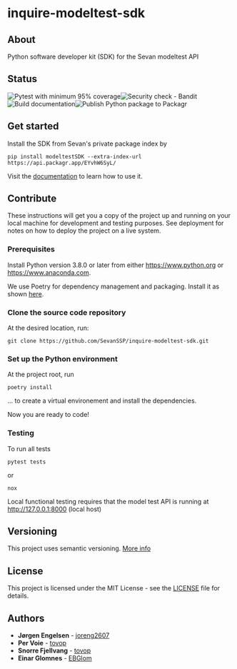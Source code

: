 # inquire-modeltest-sdk

## About
Python software developer kit (SDK) for the Sevan modeltest API

## Status
![Pytest with minimum 95% coverage](https://github.com/SevanSSP/inquire-modeltest-sdk/actions/workflows/test.yml/badge.svg?branch=master)![Security check - Bandit](https://github.com/SevanSSP/inquire-modeltest-sdk/workflows/Security%20check%20-%20Bandit/badge.svg?branch=master)![Build documentation](https://github.com/SevanSSP/inquire-modeltest-sdk/workflows/Build%20documentation/badge.svg?branch=master)![Publish Python package to Packagr](https://github.com/SevanSSP/inquire-modeltest-sdk/workflows/Publish%20Python%20package%20to%20Packagr/badge.svg)

## Get started
Install the SDK from Sevan's private package index by

```
pip install modeltestSDK --extra-index-url https://api.packagr.app/EYvhW6SyL/
```

Visit the [documentation](https://sevanssp.github.io/inquire-modeltest-sdk/) to learn how to use it.

## Contribute
These instructions will get you a copy of the project up and running on your local machine for development and testing
purposes. See deployment for notes on how to deploy the project on a live system.

### Prerequisites
Install Python version 3.8.0 or later from either https://www.python.org or https://www.anaconda.com.

We use Poetry for dependency management and packaging. Install it as shown [here](https://python-poetry.org/docs/#installation).

### Clone the source code repository
At the desired location, run:

```git clone https://github.com/SevanSSP/inquire-modeltest-sdk.git```

### Set up the Python environment
At the project root, run

```console
poetry install
```

... to create a virtual environement and install the dependencies.

Now you are ready to code!

### Testing
To run all tests

```console
pytest tests
```

or

```console
nox
```

Local functional testing requires that the model test API is running at http://127.0.0.1:8000 (local host)


## Versioning
This project uses semantic versioning. [More info](https://semver.org/)

## License
This project is licensed under the MIT License - see the [LICENSE](LICENSE) file for details.

## Authors
* **Jørgen Engelsen** - [joreng2607](https://github.com/joreng2607)
* **Per Voie** - [tovop](https://github.com/tovop)
* **Snorre Fjellvang** - [tovop](https://github.com/snorrefjellvang)
* **Einar Glomnes** - [EBGlom](https://github.com/EBGlom)


